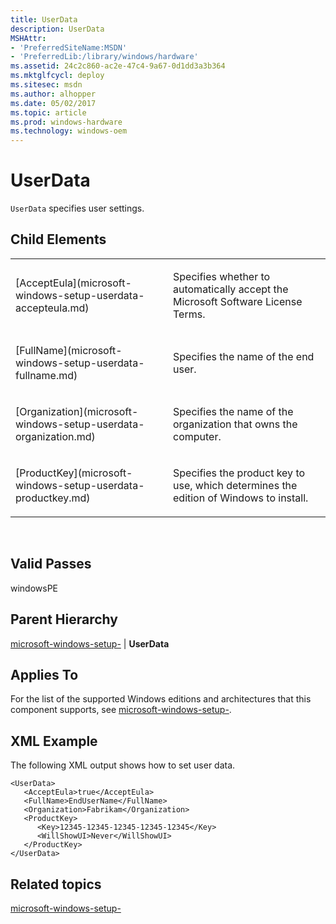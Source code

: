 ```yaml
---
title: UserData
description: UserData
MSHAttr:
- 'PreferredSiteName:MSDN'
- 'PreferredLib:/library/windows/hardware'
ms.assetid: 24c2c860-ac2e-47c4-9a67-0d1dd3a3b364
ms.mktglfcycl: deploy
ms.sitesec: msdn
ms.author: alhopper
ms.date: 05/02/2017
ms.topic: article
ms.prod: windows-hardware
ms.technology: windows-oem
---
```


# UserData


`UserData` specifies user settings.

## Child Elements


<table>
<colgroup>
<col width="50%" />
<col width="50%" />
</colgroup>
<tbody>
<tr class="odd">
<td><p>[AcceptEula](microsoft-windows-setup-userdata-accepteula.md)</p></td>
<td><p>Specifies whether to automatically accept the Microsoft Software License Terms.</p></td>
</tr>
<tr class="even">
<td><p>[FullName](microsoft-windows-setup-userdata-fullname.md)</p></td>
<td><p>Specifies the name of the end user.</p></td>
</tr>
<tr class="odd">
<td><p>[Organization](microsoft-windows-setup-userdata-organization.md)</p></td>
<td><p>Specifies the name of the organization that owns the computer.</p></td>
</tr>
<tr class="even">
<td><p>[ProductKey](microsoft-windows-setup-userdata-productkey.md)</p></td>
<td><p>Specifies the product key to use, which determines the edition of Windows to install.</p></td>
</tr>
</tbody>
</table>

 

## Valid Passes


windowsPE

## Parent Hierarchy


[microsoft-windows-setup-](microsoft-windows-setup.md) | **UserData**

## Applies To


For the list of the supported Windows editions and architectures that this component supports, see [microsoft-windows-setup-](microsoft-windows-setup.md).

## XML Example


The following XML output shows how to set user data.

``` syntax
<UserData>
   <AcceptEula>true</AcceptEula>
   <FullName>EndUserName</FullName>
   <Organization>Fabrikam</Organization>
   <ProductKey>
      <Key>12345-12345-12345-12345-12345</Key>
      <WillShowUI>Never</WillShowUI>
   </ProductKey>
</UserData>
```

## Related topics


[microsoft-windows-setup-](microsoft-windows-setup.md)

 

 








